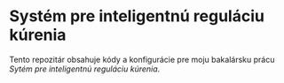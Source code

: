 # Systém pre inteligentnú reguláciu kúrenia
Tento repozitár obsahuje kódy a konfigurácie pre moju bakalársku prácu *Sytém pre inteligentnú reguláciu kúrenia*.
##
